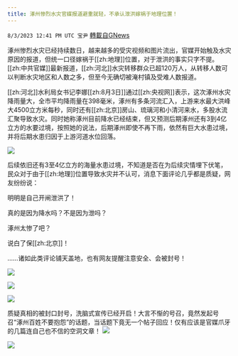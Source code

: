 ```yaml
---
title: 涿州惨烈水灾官媒报道避重就轻，不承认泄洪嫁祸于地理位置！
---
```

`8/3/2023 12:41 PM UTC 宝尹` [轉載自GNews](https://gnews.org/articles/1519130)

涿州惨烈水灾已经持续数日，越来越多的受灾视频和图片流出，官媒开始触及水灾原因的报道，但统一口径嫁祸于[[zh:地理]]位置，对于泄洪的事实只字不提。[[zh:中共官媒]]最新报道，[[zh:河北]]水灾转移群众已超120万人，从转移人数可以判断水灾地区和人数之多，但至今无确切被淹村镇及受难人数报道。

[[zh:河北]]水利局女书记李娜[[zh:8月3日]]通过[[zh:央视网]]表示，这次涿州水灾降雨量大，全市平均降雨量在398毫米，涿州有多条河流汇入，上游来水最大洪峰大4500立方米每秒，同时还有[[zh:北京]]房山、琉璃河和小清河来水，多股水流汇聚导致水灾。同时她称涿州目前降水已经结束，但又预测后期涿州还有3到4亿立方的水要过境，按照她的说法，后期涿州即使不再下雨，依然有巨大水患过境，并将后期水患归因于上游河道水位回落。

![](https://i.imgur.com/H2jGrv6.jpg)


后续依旧还有3至4亿立方的海量水患过境，不知道是否在为后续灾情埋下伏笔，民众对于由于[[zh:地理]]位置导致水灾并不认可，消息下面评论几乎都是质疑，网友纷纷说：

明明是自己开闸泄洪了！

真的是因为降水吗？不是因为泄吗？

涿州太惨了吧？

说白了保[[zh:北京]]！

……诸如此类评论铺天盖地，也有网友提醒注意安全、会被封号！

![](https://i.imgur.com/QwBKc4m.jpg)

![](https://i.imgur.com/kIHnFvy.jpg)

![](https://i.imgur.com/4ZBEABD.png)



质疑真相的被封口封号，洗脑式宣传已经开启！大言不惭的号召，竟然发起号召“涿州百姓不要抱怨”的话题，当话题下竟无一个帖子回应！仅有应该是官媒爪牙的几篇连自己也不信的空洞文章！
![](https://i.imgur.com/jYID0QA.png)

![](https://i.imgur.com/ok2rjTa.png)



